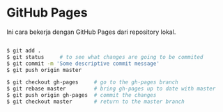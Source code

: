 # GitHub Pages

Ini cara bekerja dengan GitHub Pages dari repository lokal.

```bash

$ git add .
$ git status     # to see what changes are going to be commited
$ git commit -m 'Some descriptive commit message'
$ git push origin master

$ git checkout gh-pages     # go to the gh-pages branch
$ git rebase master         # bring gh-pages up to date with master
$ git push origin gh-pages  # commit the changes
$ git checkout master       # return to the master branch

```

